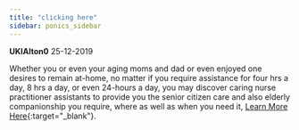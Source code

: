```yaml
---
title: "clicking here"
sidebar: ponics_sidebar
---
```


**UKIAlton0** 25-12-2019

Whether you or even your aging moms and dad or even enjoyed one desires to remain at-home, no matter if you require assistance for four hrs a day, 8 hrs a day, or even 24-hours a day, you may discover caring nurse practitioner assistants to provide you the senior citizen care and also elderly companionship you require, where as well as when you need it, [Learn More Here](http://www.neighbours.io/members/mccormickhoughton6/activity/714557/){:target="_blank"}.


